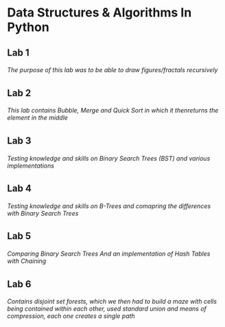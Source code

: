 # Data Structures & Algorithms In Python
## Lab 1
###### The purpose of this lab was to be able to draw figures/fractals recursively


## Lab 2
###### This lab contains Bubble, Merge and Quick Sort in which it thenreturns the element in the middle

## Lab 3
###### Testing knowledge and skills on Binary Search Trees (BST) and various implementations

## Lab 4
###### Testing knowledge and skills on B-Trees and comapring the differences with Binary Search Trees

## Lab 5
###### Comparing Binary Search Trees And an implementation of Hash Tables with Chaining


## Lab 6
###### Contains disjoint set forests, which we then had to build a maze with cells being contained within each other, used standard union and means of compression, each one creates a single path
